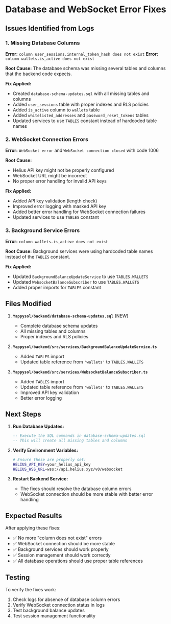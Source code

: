 # Database and WebSocket Error Fixes

## Issues Identified from Logs

### 1. Missing Database Columns
**Error:** `column user_sessions.internal_token_hash does not exist`
**Error:** `column wallets.is_active does not exist`

**Root Cause:** The database schema was missing several tables and columns that the backend code expects.

**Fix Applied:**
- Created `database-schema-updates.sql` with all missing tables and columns
- Added `user_sessions` table with proper indexes and RLS policies
- Added `is_active` column to `wallets` table
- Added `whitelisted_addresses` and `password_reset_tokens` tables
- Updated services to use `TABLES` constant instead of hardcoded table names

### 2. WebSocket Connection Errors
**Error:** `WebSocket error` and `WebSocket connection closed` with code 1006

**Root Cause:** 
- Helius API key might not be properly configured
- WebSocket URL might be incorrect
- No proper error handling for invalid API keys

**Fix Applied:**
- Added API key validation (length check)
- Improved error logging with masked API key
- Added better error handling for WebSocket connection failures
- Updated services to use `TABLES` constant

### 3. Background Service Errors
**Error:** `column wallets.is_active does not exist`

**Root Cause:** Background services were using hardcoded table names instead of the `TABLES` constant.

**Fix Applied:**
- Updated `BackgroundBalanceUpdateService` to use `TABLES.WALLETS`
- Updated `WebsocketBalanceSubscriber` to use `TABLES.WALLETS`
- Added proper imports for `TABLES` constant

## Files Modified

1. **`Yappysol/backend/database-schema-updates.sql`** (NEW)
   - Complete database schema updates
   - All missing tables and columns
   - Proper indexes and RLS policies

2. **`Yappysol/backend/src/services/BackgroundBalanceUpdateService.ts`**
   - Added `TABLES` import
   - Updated table reference from `'wallets'` to `TABLES.WALLETS`

3. **`Yappysol/backend/src/services/WebsocketBalanceSubscriber.ts`**
   - Added `TABLES` import
   - Updated table reference from `'wallets'` to `TABLES.WALLETS`
   - Improved API key validation
   - Better error logging

## Next Steps

1. **Run Database Updates:**
   ```sql
   -- Execute the SQL commands in database-schema-updates.sql
   -- This will create all missing tables and columns
   ```

2. **Verify Environment Variables:**
   ```bash
   # Ensure these are properly set:
   HELIUS_API_KEY=your_helius_api_key
   HELIUS_WSS_URL=wss://api.helius.xyz/v0/websocket
   ```

3. **Restart Backend Service:**
   - The fixes should resolve the database column errors
   - WebSocket connection should be more stable with better error handling

## Expected Results

After applying these fixes:
- ✅ No more "column does not exist" errors
- ✅ WebSocket connection should be more stable
- ✅ Background services should work properly
- ✅ Session management should work correctly
- ✅ All database operations should use proper table references

## Testing

To verify the fixes work:
1. Check logs for absence of database column errors
2. Verify WebSocket connection status in logs
3. Test background balance updates
4. Test session management functionality
